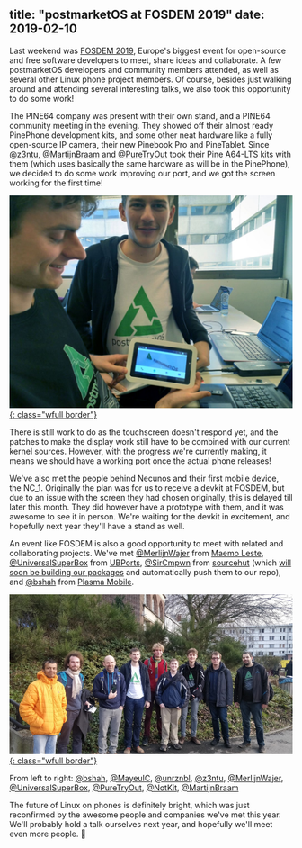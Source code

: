title: "postmarketOS at FOSDEM 2019"
date: 2019-02-10
---

Last weekend was [FOSDEM 2019](https://fosdem.org/2019/), Europe's biggest event for open-source and free software developers to meet, share ideas and collaborate. A few postmarketOS developers and community members attended, as well as several other Linux phone project members. Of course, besides just walking around and attending several interesting talks, we also took this opportunity to do some work!

The PINE64 company was present with their own stand, and a PINE64 community meeting in the evening. They showed off their almost ready PinePhone development kits, and some other neat hardware like a fully open-source IP camera, their new Pinebook Pro and PineTablet. Since [@z3ntu](https://gitlab.com/z3ntu), [@MartijnBraam](https://gitlab.com/MartijnBraam) and [@PureTryOut](https://gitlab.com/PureTryOut) took their Pine A64-LTS kits with them (which uses basically the same hardware as will be in the PinePhone), we decided to do some work improving our port, and we got the screen working for the first time!

[![](/static/img/2019-02/fosdem-pmos-pine64.jpg){: class="wfull border"}](/static/img/2019-02/pmos-fosdem-pine64.jpg)

There is still work to do as the touchscreen doesn't respond yet, and the patches to make the display work still have to be combined with our current kernel sources. However, with the progress we're currently making, it means we should have a working port once the actual phone releases!

We've also met the people behind Necunos and their first mobile device, the NC_1. Originally the plan was for us to receive a devkit at FOSDEM, but due to an issue with the screen they had chosen originally, this is delayed till later this month. They did however have a prototype with them, and it was awesome to see it in person. We're waiting for the devkit in excitement, and hopefully next year they'll have a stand as well.

An event like FOSDEM is also a good opportunity to meet with related and collaborating projects. We've met [@MerlijnWajer](https://gitlab.com/MerlijnWajer) from [Maemo Leste](https://maemo-leste.github.io/), [@UniversalSuperBox](https://gitlab.com/UniversalSuperBox) from [UBPorts](https://ubports.com/), [@SirCmpwn](https://gitlab.com/SirCmpwn) from [sourcehut](https://sourcehut.org/) (which [will soon be building our packages](/blog/2019/01/16/600-days-of-postmarketOS/#new-srht-based-binary-repository) and automatically push them to our repo), and [@bshah](https://gitlab.com/bshah) from [Plasma Mobile](https://plasma-mobile.org).

[![](/static/img/2019-02/fosdem-community-thumb.jpg){: class="wfull border"}](/static/img/2019-02/fosdem-community.jpg)

From left to right:
[@bshah](https://gitlab.com/bshah),
[@MayeulC](https://gitlab.com/MayeulC),
[@unrznbl](https://gitlab.com/unrznbl),
[@z3ntu](https://gitlab.com/z3ntu),
[@MerlijnWajer](https://gitlab.com/MerlijnWajer),
[@UniversalSuperBox](https://gitlab.com/UniversalSuperBox),
[@PureTryOut](https://gitlab.com/PureTryOut),
[@NotKit](https://gitlab.com/NotKit),
[@MartijnBraam](https://gitlab.com/MartijnBraam)

The future of Linux on phones is definitely bright, which was just reconfirmed by the awesome people and companies we've met this year. We'll probably hold a talk ourselves next year, and hopefully we'll meet even more people. 🎉
